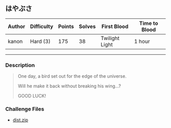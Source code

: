 ## はやぶさ

| Author | Difficulty | Points | Solves | First Blood    | Time to Blood |
| ------ | ---------- | ------ | ------ | -------------- | ------------- |
| kanon  | Hard (3)   | 175    | 38     | Twilight Light | 1 hour        |

---

### Description

<blockquote>

One day, a bird set out for the edge of the universe.

Will he make it back without breaking his wing...?

GOOD LUCK!

<!-- <details closed>
<summary><b>Hint(s)</b>:</summary>

1. Hint 1
2. Hint 2

</details> -->
</blockquote>

### Challenge Files

- [dist.zip](dist)
